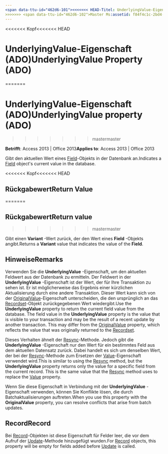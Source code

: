 ```yaml
---
<span data-ttu-id="462d6-101"><<<<<<< HEAD-Titel: UnderlyingValue-Eigenschaft (ADO) TOCTitle: UnderlyingValue-Eigenschaft (ADO) === Titel: UnderlyingValue-Eigenschaft (ADO) TOCTitle: UnderlyingValue-Eigenschaft (ADO)</span><span class="sxs-lookup"><span data-stu-id="462d6-101"><<<<<<< HEAD title: UnderlyingValue Property (ADO) TOCTitle: UnderlyingValue Property (ADO) ======= title: UnderlyingValue property (ADO) TOCTitle: UnderlyingValue property (ADO)</span></span>
>>>>>>> <span data-ttu-id="462d6-102">Master Ms:assetid: f84f4c1c-2bd4-a725-3575-ed063ead13c8 Ms:mtpsurl: https://msdn.microsoft.com/library/JJ250262(v=office.15) Ms:contentKeyID: 48548782 ms.date: 09/18/2015 Mtps_version: Office. 15</span><span class="sxs-lookup"><span data-stu-id="462d6-102">master ms:assetid: f84f4c1c-2bd4-a725-3575-ed063ead13c8 ms:mtpsurl: https://msdn.microsoft.com/library/JJ250262(v=office.15) ms:contentKeyID: 48548782 ms.date: 09/18/2015 mtps_version: v=office.15</span></span>
---
```


<span data-ttu-id="462d6-103"><<<<<<< Kopf</span><span class="sxs-lookup"><span data-stu-id="462d6-103"><<<<<<< HEAD</span></span>
# <a name="underlyingvalue-property-ado"></a><span data-ttu-id="462d6-104">UnderlyingValue-Eigenschaft (ADO)</span><span class="sxs-lookup"><span data-stu-id="462d6-104">UnderlyingValue Property (ADO)</span></span>
=======
# <a name="underlyingvalue-property-ado"></a><span data-ttu-id="462d6-105">UnderlyingValue-Eigenschaft (ADO)</span><span class="sxs-lookup"><span data-stu-id="462d6-105">UnderlyingValue property (ADO)</span></span>
>>>>>>> <span data-ttu-id="462d6-106">master</span><span class="sxs-lookup"><span data-stu-id="462d6-106">master</span></span>


<span data-ttu-id="462d6-107">**Betrifft**: Access 2013 | Office 2013</span><span class="sxs-lookup"><span data-stu-id="462d6-107">**Applies to**: Access 2013 | Office 2013</span></span>



<span data-ttu-id="462d6-108">Gibt den aktuellen Wert eines [Field](field-object-ado.md)-Objekts in der Datenbank an.</span><span class="sxs-lookup"><span data-stu-id="462d6-108">Indicates a [Field](field-object-ado.md) object's current value in the database.</span></span>

<span data-ttu-id="462d6-109"><<<<<<< Kopf</span><span class="sxs-lookup"><span data-stu-id="462d6-109"><<<<<<< HEAD</span></span>
## <a name="return-value"></a><span data-ttu-id="462d6-110">Rückgabewert</span><span class="sxs-lookup"><span data-stu-id="462d6-110">Return Value</span></span>
=======
## <a name="return-value"></a><span data-ttu-id="462d6-111">Rückgabewert</span><span class="sxs-lookup"><span data-stu-id="462d6-111">Return value</span></span>
>>>>>>> <span data-ttu-id="462d6-112">master</span><span class="sxs-lookup"><span data-stu-id="462d6-112">master</span></span>

<span data-ttu-id="462d6-113">Gibt einen **Variant** -Wert zurück, der den Wert eines **Field** -Objekts angibt.</span><span class="sxs-lookup"><span data-stu-id="462d6-113">Returns a **Variant** value that indicates the value of the **Field**.</span></span>

## <a name="remarks"></a><span data-ttu-id="462d6-114">Hinweise</span><span class="sxs-lookup"><span data-stu-id="462d6-114">Remarks</span></span>

<span data-ttu-id="462d6-p101">Verwenden Sie die **UnderlyingValue** -Eigenschaft, um den aktuellen Feldwert aus der Datenbank zu ermitteln. Der Feldwert in der **UnderlyingValue** -Eigenschaft ist der Wert, der für Ihre Transaktion zu sehen ist. Er ist möglicherweise das Ergebnis einer kürzlichen Aktualisierung durch eine andere Transaktion. Dieser Wert kann sich von der [OriginalValue](originalvalue-property-ado.md)-Eigenschaft unterscheiden, die den ursprünglich an das [Recordset](recordset-object-ado.md)-Objekt zurückgegebenen Wert wiedergibt.</span><span class="sxs-lookup"><span data-stu-id="462d6-p101">Use the **UnderlyingValue** property to return the current field value from the database. The field value in the **UnderlyingValue** property is the value that is visible to your transaction and may be the result of a recent update by another transaction. This may differ from the [OriginalValue](originalvalue-property-ado.md) property, which reflects the value that was originally returned to the [Recordset](recordset-object-ado.md).</span></span>

<span data-ttu-id="462d6-p102">Dieses Verhalten ähnelt der [Resync](resync-method-ado.md)-Methode. Jedoch gibt die **UnderlyingValue** -Eigenschaft nur den Wert für ein bestimmtes Feld aus dem aktuellen Datensatz zurück. Dabei handelt es sich um denselben Wert, der bei der [Resync](resync-method-ado.md)-Methode zum Ersetzen der [Value](value-property-ado.md)-Eigenschaft verwendet wird.</span><span class="sxs-lookup"><span data-stu-id="462d6-p102">This is similar to using the [Resync](resync-method-ado.md) method, but the **UnderlyingValue** property returns only the value for a specific field from the current record. This is the same value that the [Resync](resync-method-ado.md) method uses to replace the [Value](value-property-ado.md) property.</span></span>

<span data-ttu-id="462d6-120">Wenn Sie diese Eigenschaft in Verbindung mit der **UnderlyingValue** -Eigenschaft verwenden, können Sie Konflikte lösen, die durch Batchaktualisierungen auftreten.</span><span class="sxs-lookup"><span data-stu-id="462d6-120">When you use this property with the **OriginalValue** property, you can resolve conflicts that arise from batch updates.</span></span>

## <a name="record"></a><span data-ttu-id="462d6-121">Record</span><span class="sxs-lookup"><span data-stu-id="462d6-121">Record</span></span>

<span data-ttu-id="462d6-122">Bei [Record](record-object-ado.md)-Objekten ist diese Eigenschaft für Felder leer, die vor dem Aufruf der [Update](update-method-ado.md)-Methode hinzugefügt wurden.</span><span class="sxs-lookup"><span data-stu-id="462d6-122">For [Record](record-object-ado.md) objects, this property will be empty for fields added before [Update](update-method-ado.md) is called.</span></span>

